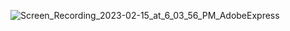 

![Screen_Recording_2023-02-15_at_6_03_56_PM_AdobeExpress](https://user-images.githubusercontent.com/108689417/219226075-41d4e500-2379-43f7-aac6-1586eb3c905e.gif)
